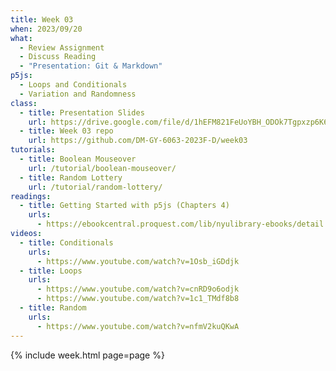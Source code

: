 ```yaml
---
title: Week 03
when: 2023/09/20
what:
  - Review Assignment
  - Discuss Reading
  - "Presentation: Git & Markdown"
p5js:
  - Loops and Conditionals
  - Variation and Randomness
class:
  - title: Presentation Slides
    url: https://drive.google.com/file/d/1hEFM821FeUoYBH_ODOk7Tgpxzp6K6ojo/
  - title: Week 03 repo
    url: https://github.com/DM-GY-6063-2023F-D/week03
tutorials:
  - title: Boolean Mouseover
    url: /tutorial/boolean-mouseover/
  - title: Random Lottery
    url: /tutorial/random-lottery/
readings:
  - title: Getting Started with p5js (Chapters 4)
    urls:
      - https://ebookcentral.proquest.com/lib/nyulibrary-ebooks/detail.action?docID=4333728
videos:
  - title: Conditionals
    urls:
      - https://www.youtube.com/watch?v=1Osb_iGDdjk
  - title: Loops
    urls:
      - https://www.youtube.com/watch?v=cnRD9o6odjk
      - https://www.youtube.com/watch?v=1c1_TMdf8b8
  - title: Random
    urls:
      - https://www.youtube.com/watch?v=nfmV2kuQKwA
---
```

{% include week.html page=page %}
